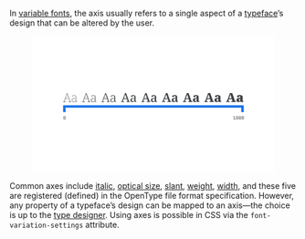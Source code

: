 
In [variable fonts](/glossary/variable_fonts), the axis usually refers to a single aspect of a [typeface](/glossary/typeface)’s design that can be altered by the user.

<figure>

![Various weights of a typeface set along the top of a horizontal line. Beneath the line, on the far left, is a label of zero; on the right, 1000.](images/thumbnail.svg)

</figure>

Common axes include [italic](/glossary/italic_axis), [optical size](/glossary/optical_size_axis), [slant](/glossary/slant_axis), [weight](/glossary/weight_axis), [width](/glossary/width_axis), and these five are registered (defined) in the OpenType file format specification. However, any property of a typeface’s design can be mapped to an axis—the choice is up to the [type designer](/glossary/type_designer). Using axes is possible in CSS via the `font-variation-settings` attribute.
